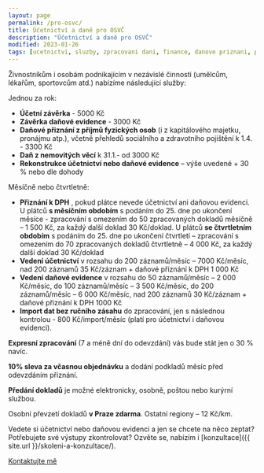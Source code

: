 ```yaml
---
layout: page
permalink: /pro-osvc/
title: Účetnictví a daně pro OSVČ
description: "Účetnictví a daně pro OSVČ"
modified: 2023-01-26
tags: [ucetnictvi, sluzby, zpracovani dani, finance, danove priznani, podnikove ucetnictvi]
---
```


Živnostníkům i osobám podnikajícím v nezávislé činnosti (umělcům, lékařům, sportovcům atd.) nabízíme následující služby:

Jednou za rok:

* **Účetní závěrka** - 5000 Kč
* **Závěrka daňové evidence** - 3000 Kč
* **Daňové přiznání z příjmů fyzických osob** (i z kapitálového majetku, pronájmu atp.), včetně přehledů sociálního a zdravotního pojištění k 1.4. - 3300 Kč
* **Daň z nemovitých věcí** k 31.1.- od 3000 Kč
* **Rekonstrukce účetnictví nebo daňové evidence** – výše uvedené + 30 % nebo dle dohody

Měsíčně nebo čtvrtletně:

* **Přiznání k DPH** , pokud plátce nevede účetnictví ani daňovou evidenci. U plátců **s měsíčním obdobím** s podáním do 25. dne po ukončení měsíce - zpracování s omezením do 50 zpracovaných dokladů měsíčně – 1 500 Kč, za každý další doklad 30 Kč/doklad. U plátců **se čtvrtletním obdobím** s podáním do 25. dne po ukončení čtvrtletí – zpracování s omezením do 70 zpracovaných dokladů čtvrtletně – 4 000 Kč, za každý další doklad 30 Kč/doklad
* **Vedení účetnictví** v rozsahu do 200 záznamů/měsíc – 7000 Kč/měsíc, nad 200 záznamů 35 Kč/záznam + daňové přiznání k DPH 1 000 Kč
* **Vedení daňové evidence** v rozsahu do 50 záznamů/měsíc – 2 000 Kč/měsíc, do 100 záznamů/měsíc – 3 500 Kč/měsíc, do 200 záznamů/měsíc – 6 000 Kč/měsíc, nad 200 záznamů 30 Kč/záznam + daňové přiznání k DPH 1000 Kč
* **Import dat bez ručního zásahu**  do zpracování, jen s následnou kontrolou - 800 Kč/import/měsíc (platí pro účetnictví i daňovou evidenci).

**Expresní zpracování** (7 a méně dní do odevzdání) vás bude stát jen o 30 % navíc.

**10% sleva za včasnou objednávku** a dodání podkladů měsíc před odevzdáním přiznání.

**Předání dokladů** je možné elektronicky, osobně, poštou nebo kurýrní službou.
 
Osobní převzetí dokladů **v Praze zdarma**. Ostatní regiony – 12 Kč/km.

Vedete si účetnictví nebo daňovou evidenci a jen se chcete na něco zeptat? Potřebujete své výstupy zkontrolovat? Ozvěte se, nabízím i [konzultace]({{ site.url }}/skoleni-a-konzultace/).

<div markdown="0"><a href="{{ site.url }}/kontakt/" class="btn">Kontaktujte mě</a></div>
